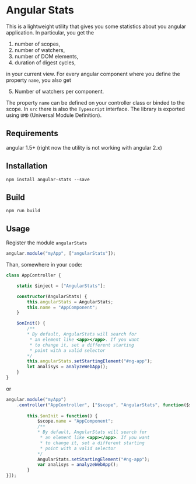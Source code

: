 Angular Stats
=========

This is a lightweight utility that gives you some statistics about you angular application. In particular, you get the 

1. number of scopes,
2. number of watchers,
3. number of DOM elements,
4. duration of digest cycles,

in your current view. For every angular component where you define the property ``name``, you also get 

5. Number of watchers per component.

The property ``name`` can be defined on your controller class or binded to the scope. In ``src`` there is also the ``Typescript`` interface.
The library is exported using ``UMD`` (Universal Module Definition). 

## Requirements

angular 1.5+ (right now the utility is not working with angular 2.x)

## Installation

``npm install angular-stats --save``

## Build

``npm run build``

## Usage

Register the module ``angularStats``

```javascript
angular.module("myApp", ["angularStats"]);
```

Than, somewhere in your code:
 
```typescript
class AppController {

	static $inject = ["AngularStats"];

	constructor(AngularStats) {
	    this.angularStats = AngularStats;
		this.name = "AppComponent";
	}

	$onInit() {
	    /**
	    * By default, AngularStats will search for
	     * an element like <app></app>. If you want 
	     * to change it, set a different starting
	     * point with a valid selector
        */
	    this.angularStats.setStartingElement("#ng-app");
	    let analisys = analyzeWebApp();
	}
}
``` 
or 
```javascript
angular.module("myApp")
    .controller("AppController", ["$scope", "AngularStats", function($scope, AngularStats) {
    
        this.$onInit = function() {
            $scope.name = "AppComponent";
            /**
            * By default, AngularStats will search for
             * an element like <app></app>. If you want 
             * to change it, set a different starting
             * point with a valid selector
            */
            AngularStats.setStartingElement("#ng-app");
            var analisys = analyzeWebApp();
        }
}]);
``` 